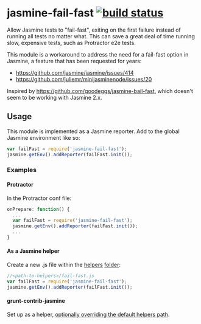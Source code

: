 # jasmine-fail-fast [![build status](https://travis-ci.org/Updater/jasmine-fail-fast.svg?branch=master)](https://travis-ci.org/Updater/jasmine-fail-fast)

Allow Jasmine tests to "fail-fast", exiting on the first failure instead of running all tests no matter what. This can save a great deal of time running slow, expensive tests, such as Protractor e2e tests.

This module is a workaround to address the need for a fail-fast option in Jasmine, a feature that has been requested for years:

* https://github.com/jasmine/jasmine/issues/414
* https://github.com/juliemr/minijasminenode/issues/20

Inspired by https://github.com/goodeggs/jasmine-bail-fast, which doesn't seem to be working with Jasmine 2.x.

## Usage
This module is implemented as a Jasmine reporter. Add to the global Jasmine environment like so:

```javascript
var failFast = require('jasmine-fail-fast');
jasmine.getEnv().addReporter(failFast.init());
```

### Examples

#### Protractor
In the Protractor conf file:

```javascript
onPrepare: function() {
  ...
  var failFast = require('jasmine-fail-fast');
  jasmine.getEnv().addReporter(failFast.init());
  ...
}
```

#### As a Jasmine helper
Create a new .js file within the [helpers](http://jasmine.github.io/2.3/node.html#section-9) [folder](http://jasmine.github.io/2.3/node.html#section-Load_configuration_from_a_file_or_from_an_object.):

```javascript
//<path-to-helpers>/fail-fast.js
var failFast = require('jasmine-fail-fast');
jasmine.getEnv().addReporter(failFast.init());
```
#### grunt-contrib-jasmine
Set up as a helper, [optionally overriding the default helpers path](https://github.com/gruntjs/grunt-contrib-jasmine#optionshelpers).
